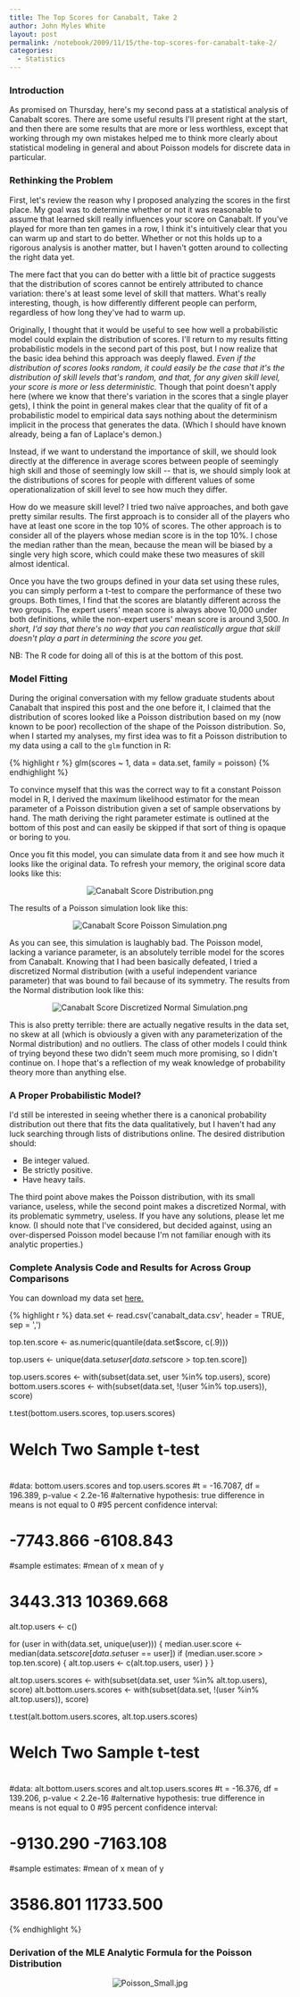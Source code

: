 ```yaml
---
title: The Top Scores for Canabalt, Take 2
author: John Myles White
layout: post
permalink: /notebook/2009/11/15/the-top-scores-for-canabalt-take-2/
categories:
  - Statistics
---
```


### Introduction

As promised on Thursday, here's my second pass at a statistical analysis of Canabalt scores. There are some useful results I'll present right at the start, and then there are some results that are more or less worthless, except that working through my own mistakes helped me to think more clearly about statistical modeling in general and about Poisson models for discrete data in particular.

### Rethinking the Problem

First, let's review the reason why I proposed analyzing the scores in the first place. My goal was to determine whether or not it was reasonable to assume that learned skill really influences your score on Canabalt. If you've played for more than ten games in a row, I think it's intuitively clear that you can warm up and start to do better. Whether or not this holds up to a rigorous analysis is another matter, but I haven't gotten around to collecting the right data yet.

The mere fact that you can do better with a little bit of practice suggests that the distribution of scores cannot be entirely attributed to chance variation: there's at least some level of skill that matters. What's really interesting, though, is how differently different people can perform, regardless of how long they've had to warm up.

Originally, I thought that it would be useful to see how well a probabilistic model could explain the distribution of scores. I'll return to my results fitting probabilistic models in the second part of this post, but I now realize that the basic idea behind this approach was deeply flawed. *Even if the distribution of scores looks random, it could easily be the case that it's the distribution of skill levels that's random, and that, for any given skill level, your score is more or less deterministic.* Though that point doesn't apply here (where we know that there's variation in the scores that a single player gets), I think the point in general makes clear that the quality of fit of a probabilistic model to empirical data says nothing about the determinism implicit in the process that generates the data. (Which I should have known already, being a fan of Laplace's demon.)

Instead, if we want to understand the importance of skill, we should look directly at the difference in average scores between people of seemingly high skill and those of seemingly low skill -- that is, we should simply look at the distributions of scores for people with different values of some operationalization of skill level to see how much they differ.

How do we measure skill level? I tried two naïve approaches, and both gave pretty similar results. The first approach is to consider all of the players who have at least one score in the top 10% of scores. The other approach is to consider all of the players whose median score is in the top 10%. I chose the median rather than the mean, because the mean will be biased by a single very high score, which could make these two measures of skill almost identical.

Once you have the two groups defined in your data set using these rules, you can simply perform a t-test to compare the performance of these two groups. Both times, I find that the scores are blatantly different across the two groups. The expert users' mean score is always above 10,000 under both definitions, while the non-expert users' mean score is around 3,500. *In short, I'd say that there's no way that you can realistically argue that skill doesn't play a part in determining the score you get.*

NB: The R code for doing all of this is at the bottom of this post.

### Model Fitting

During the original conversation with my fellow graduate students about Canabalt that inspired this post and the one before it, I claimed that the distribution of scores looked like a Poisson distribution based on my (now known to be poor) recollection of the shape of the Poisson distribution. So, when I started my analyses, my first idea was to fit a Poisson distribution to my data using a call to the `glm` function in R:

{% highlight r %}
glm(scores ~ 1, data = data.set, family = poisson)
{% endhighlight %}

To convince myself that this was the correct way to fit a constant Poisson model in R, I derived the maximum likelihood estimator for the mean parameter of a Poisson distribution given a set of sample observations by hand. The math deriving the right parameter estimate is outlined at the bottom of this post and can easily be skipped if that sort of thing is opaque or boring to you.

Once you fit this model, you can simulate data from it and see how much it looks like the original data. To refresh your memory, the original score data looks like this:

<center>
  <img src="http://www.johnmyleswhite.com/notebook/wp-content/uploads/2009/11/Canabalt-Score-Distribution1.png" alt="Canabalt Score Distribution.png" />
</center>

The results of a Poisson simulation look like this:

<center>
  <img src="http://www.johnmyleswhite.com/notebook/wp-content/uploads/2009/11/Canabalt-Score-Poisson-Simulation.png" alt="Canabalt Score Poisson Simulation.png" />
</center>

As you can see, this simulation is laughably bad. The Poisson model, lacking a variance parameter, is an absolutely terrible model for the scores from Canabalt. Knowing that I had been basically defeated, I tried a discretized Normal distribution (with a useful independent variance parameter) that was bound to fail because of its symmetry. The results from the Normal distribution look like this:

<center>
  <img src="http://www.johnmyleswhite.com/notebook/wp-content/uploads/2009/11/Canabalt-Score-Discretized-Normal-Simulation.png" alt="Canabalt Score Discretized Normal Simulation.png" />
</center>

This is also pretty terrible: there are actually negative results in the data set, no skew at all (which is obviously a given with any parameterization of the Normal distribution) and no outliers. The class of other models I could think of trying beyond these two didn't seem much more promising, so I didn't continue on. I hope that's a reflection of my weak knowledge of probability theory more than anything else.

### A Proper Probabilistic Model?

I'd still be interested in seeing whether there is a canonical probability distribution out there that fits the data qualitatively, but I haven't had any luck searching through lists of distributions online. The desired distribution should:

* Be integer valued.
* Be strictly positive.
* Have heavy tails.

The third point above makes the Poisson distribution, with its small variance, useless, while the second point makes a discretized Normal, with its problematic symmetry, useless. If you have any solutions, please let me know. (I should note that I've considered, but decided against, using an over-dispersed Poisson model because I'm not familiar enough with its analytic properties.)

### Complete Analysis Code and Results for Across Group Comparisons

You can download my data set [here.](http://www.johnmyleswhite.com/content/data_sets/canabalt_data.csv)

{% highlight r %}
data.set <- read.csv('canabalt_data.csv', header = TRUE, sep = ',')

top.ten.score <- as.numeric(quantile(data.set$score, c(.9)))

top.users <- unique(data.set$user[data.set$score > top.ten.score])

top.users.scores <- with(subset(data.set, user %in% top.users), score)
bottom.users.scores <- with(subset(data.set, !(user %in% top.users)), score)

t.test(bottom.users.scores, top.users.scores)

#	Welch Two Sample t-test
#
#data:  bottom.users.scores and top.users.scores 
#t = -16.7087, df = 196.389, p-value < 2.2e-16
#alternative hypothesis: true difference in means is not equal to 0 
#95 percent confidence interval:
# -7743.866 -6108.843 
#sample estimates:
#mean of x mean of y 
# 3443.313 10369.668 

alt.top.users <- c()

for (user in with(data.set, unique(user)))
{
  median.user.score <- median(data.set$score[data.set$user == user])
  if (median.user.score > top.ten.score)
  {
    alt.top.users <- c(alt.top.users, user)
  }
}
 
alt.top.users.scores <- with(subset(data.set, user %in% alt.top.users), score)
alt.bottom.users.scores <- with(subset(data.set, !(user %in% alt.top.users)), score)

t.test(alt.bottom.users.scores, alt.top.users.scores)

#	Welch Two Sample t-test
#
#data:  alt.bottom.users.scores and alt.top.users.scores 
#t = -16.376, df = 139.206, p-value < 2.2e-16
#alternative hypothesis: true difference in means is not equal to 0 
#95 percent confidence interval:
# -9130.290 -7163.108 
#sample estimates:
#mean of x mean of y 
# 3586.801 11733.500
{% endhighlight %}

### Derivation of the MLE Analytic Formula for the Poisson Distribution

<center>
  <img src="http://www.johnmyleswhite.com/notebook/wp-content/uploads/2009/11/Poisson_Small.jpg" alt="Poisson_Small.jpg" />
</center>
